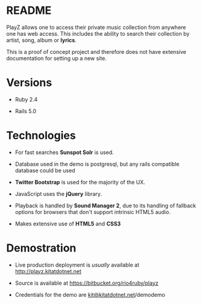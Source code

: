 # README

PlayZ allows one to access their private music collection from anywhere
one has web access. This includes the ability to search their collection
by artist, song, album or **lyrics**.


This is a proof of concept project and therefore does not have extensive
documentation for setting up a new site.

# Versions

* Ruby 2.4

* Rails 5.0

# Technologies

* For fast searches **Sunspot Solr** is used.

* Database used in the demo is postgresql, but any rails compatible database
could be used

* **Twitter Bootstrap** is used for the majority of the UX.

* JavaScript uses the **jQuery** library.

* Playback is handled by **Sound Manager 2**, due to its handling of
  fallback options for browsers that don't support intrinsic HTML5 audio.

* Makes extensive use of **HTML5** and **CSS3**

# Demostration

* Live production deployment is *usually* available at http://playz.kitatdotnet.net

* Source is available at https://bitbucket.org/rio4ruby/playz

* Credentials for the demo are kit@kitatdotnet.net/demodemo

